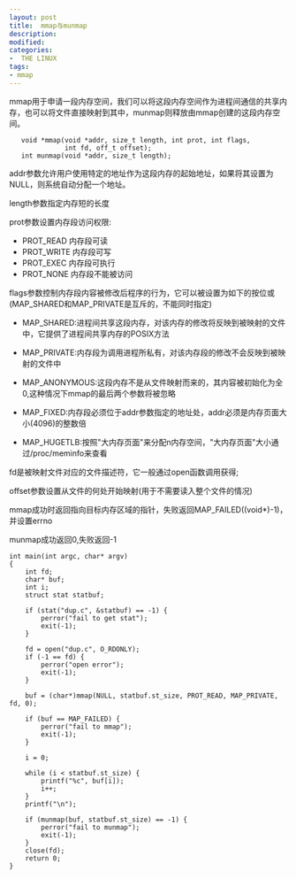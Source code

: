 ```yaml
---
layout: post
title:  mmap与munmap
description: 
modified: 
categories: 
-  THE LINUX
tags:
- mmap
---
```


mmap用于申请一段内存空间，我们可以将这段内存空间作为进程间通信的共享内存，也可以将文件直接映射到其中，munmap则释放由mmap创建的这段内存空间。


       void *mmap(void *addr, size_t length, int prot, int flags,
                  int fd, off_t offset);
       int munmap(void *addr, size_t length);



addr参数允许用户使用特定的地址作为这段内存的起始地址，如果将其设置为NULL，则系统自动分配一个地址。

length参数指定内存短的长度

prot参数设置内存段访问权限:

* PROT_READ	内存段可读
* PROT_WRITE	内存段可写
* PROT_EXEC	内存段可执行
* PROT_NONE	内存段不能被访问




flags参数控制内存段内容被修改后程序的行为，它可以被设置为如下的按位或(MAP_SHARED和MAP_PRIVATE是互斥的，不能同时指定)

* MAP_SHARED:进程间共享这段内存，对该内存的修改将反映到被映射的文件中，它提供了进程间共享内存的POSIX方法


* MAP_PRIVATE:内存段为调用进程所私有，对该内存段的修改不会反映到被映射的文件中

* MAP_ANONYMOUS:这段内存不是从文件映射而来的，其内容被初始化为全0,这种情况下mmap的最后两个参数将被忽略

* MAP_FIXED:内存段必须位于addr参数指定的地址处，addr必须是内存页面大小(4096)的整数倍

* MAP_HUGETLB:按照"大内存页面"来分配n内存空间，"大内存页面"大小通过/proc/meminfo来查看


fd是被映射文件对应的文件描述符，它一般通过open函数调用获得;

offset参数设置从文件的何处开始映射(用于不需要读入整个文件的情况)

mmap成功时返回指向目标内存区域的指针，失败返回MAP_FAILED((void*)-1)，并设置errno

munmap成功返回0,失败返回-1




	int main(int argc, char* argv)
	{
		int fd;
		char* buf;
		int i;
		struct stat statbuf;
		
		if (stat("dup.c", &statbuf) == -1) {
			perror("fail to get stat");
			exit(-1);
		}
	
		fd = open("dup.c", O_RDONLY);	
		if (-1 == fd) {
			perror("open error");
			exit(-1);
		}	
		
		buf = (char*)mmap(NULL, statbuf.st_size, PROT_READ, MAP_PRIVATE, fd, 0);
		
		if (buf == MAP_FAILED) {
			perror("fail to mmap");
			exit(-1);
		}
		
		i = 0;
		
		while (i < statbuf.st_size) {
			printf("%c", buf[i]);
			i++;
		}
		printf("\n");
		
		if (munmap(buf, statbuf.st_size) == -1) {
			perror("fail to munmap");
			exit(-1);
		}
		close(fd);
		return 0;
	}
	
	

	
